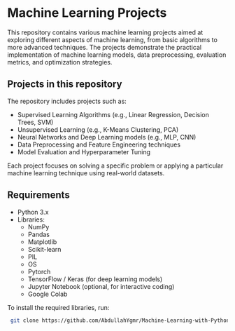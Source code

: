 # Machine Learning Projects

This repository contains various machine learning projects aimed at exploring different aspects of machine learning, from basic algorithms to more advanced techniques. The projects demonstrate the practical implementation of machine learning models, data preprocessing, evaluation metrics, and optimization strategies.

## Projects in this repository

The repository includes projects such as:
- Supervised Learning Algorithms (e.g., Linear Regression, Decision Trees, SVM)
- Unsupervised Learning (e.g., K-Means Clustering, PCA)
- Neural Networks and Deep Learning models (e.g., MLP, CNN)
- Data Preprocessing and Feature Engineering techniques
- Model Evaluation and Hyperparameter Tuning

Each project focuses on solving a specific problem or applying a particular machine learning technique using real-world datasets.

## Requirements

- Python 3.x
- Libraries: 
  - NumPy
  - Pandas
  - Matplotlib
  - Scikit-learn
  - PIL
  - OS
  - Pytorch
  - TensorFlow / Keras (for deep learning models)
  - Jupyter Notebook (optional, for interactive coding)
  - Google Colab

To install the required libraries, run:
```bash
 git clone https://github.com/AbdullahYgmr/Machine-Learning-with-Python
